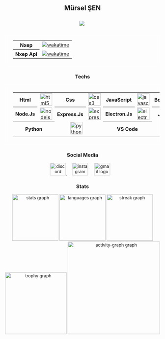  

<h2 align="center" style="border:0;">
  Mürsel ŞEN 
  <br/><br/>
  <img src="https://visitor-badge.laobi.icu/badge?page_id=murselsen.murselsen&" />
  <img class="all-time-badge tip" title=""
    src="[/badge/user/602e419d-f1c9-4979-ac85-a3da5d93f7e7.svg](https://wakatime.com/badge/user/602e419d-f1c9-4979-ac85-a3da5d93f7e7.svg)"
    data-original-title="Total time coded since Jun 7 2023">
</h2>

<div align="center">
  <table  style="border: 1px solid white; padding:1.5rem;">
    <tr>
      <th>
        <b>Nxep</b>
      </th>
      <td>
        <a
          href="https://wakatime.com/badge/user/602e419d-f1c9-4979-ac85-a3da5d93f7e7/project/420141e0-5a99-479a-afa8-54ae968a5a57">
          <img
            src="https://wakatime.com/badge/user/602e419d-f1c9-4979-ac85-a3da5d93f7e7/project/420141e0-5a99-479a-afa8-54ae968a5a57.svg"
            alt="wakatime">
        </a>
      </td>
    </tr>
    <tr>
      <th>
        <b>Nxep Api </b>
      </th>
      <td>
       <a href="https://wakatime.com/badge/user/602e419d-f1c9-4979-ac85-a3da5d93f7e7/project/c307bc9d-598e-4efa-befa-edb94ceb95d3">
        <img src="https://wakatime.com/badge/user/602e419d-f1c9-4979-ac85-a3da5d93f7e7/project/c307bc9d-598e-4efa-befa-edb94ceb95d3.svg" alt="wakatime">
       </a>
      </td>
    </tr>
  </table>
</div>

<div>
<div  align="center">
  <h3 align="center">Techs</h3>
  <table style="border: 1px solid white; padding:1.5rem;">
    <tr>
      <th>
        <b>Html</b>
      </th>
      <td>
         <img src="https://cdn.jsdelivr.net/gh/devicons/devicon/icons/html5/html5-original.svg" alt="html5 logo" height="40" />
  <img width="12" />
      </td>
      <th>
        <b>Css</b>
      </th>
      <td>
          <img src="https://cdn.jsdelivr.net/gh/devicons/devicon/icons/css3/css3-original.svg" alt="css3 logo" height="40" />
  <img width="12" />
      </td>
      <th>
        <b>JavaScript</b>
      </th>
      <td> 
         <img src="https://cdn.simpleicons.org/javascript/F7DF1E" alt="javascript logo" height="40" />
          <img width="12" />
      </td>
      <th>
        <b>BootStrap</b>
      </th>
      <td>
        <img src="https://cdn.jsdelivr.net/gh/devicons/devicon/icons/bootstrap/bootstrap-original.svg" alt="bootstrap logo" height="40" />
        <img width="12" />
      </td>
    </tr>
    <!-- Node.Js and Frameworks -->
    <tr>
      <th>
        <b>Node.Js</b>
      </th>
      <td>
         <img src="https://cdn.simpleicons.org/nodedotjs/339933" alt="nodejs logo" height="40" />
          <img width="12" />
      </td>
      <th>
        <b>Express.Js</b>
      </th>
      <td> 
        <img src="https://cdn.simpleicons.org/express/fff000" alt="express logo" height="40" />
        <img width="12" />
      </td>
      <th>
        <b>Electron.Js</b>
      </th>
      <td>
        <img src="https://cdn.simpleicons.org/electron/47848F" alt="electron logo" height="40" />
        <img width="12" />
      </td>
      <th>
        <b>Jquery</b>
      </th>
      <td>
        <img src="https://cdn.simpleicons.org/jquery/47848F" alt="jquery logo" height="40" />
        <img width="12" />
      </td>
    </tr>
    <!-- Other Languages -->
    <tr >
      <th colspan="2" align="center">
        <b >Python</b>
      </th>
      <td colspan="2" align="center">
         <img src="https://cdn.jsdelivr.net/gh/devicons/devicon/icons/python/python-original.svg" alt="python logo" height="40" />
          <img width="12" />
      </td>
      <th colspan="2" align="center">
        <b>VS Code</b>
      </th>
       <td colspan="2" align="center">
         <img src="https://cdn.jsdelivr.net/gh/devicons/devicon/icons/vscode/vscode-original.svg" alt="vscode logo" height="40" />
        <img width="12" />
      </td>
    </tr>
  </table>
</div>
</div>

<div align="center">
  <h3>Social Media</h3>

  <a href="discord.com/users/643474762085040138" target='__blank'>
    <img
      src="https://raw.githubusercontent.com/poyrazavsever/readme-maker/9f115e8a71eadd6caeab48174a2e91b08a11ba03/public/SocialMedia/discord/default.svg"
      alt="discord logo" height="40" width="52" />
  </a>
  <img width="12" />
  <a href="https://www.instagram.com/35_mursel/" target='__blank'>
    <img
      src="https://raw.githubusercontent.com/poyrazavsever/readme-maker/9f115e8a71eadd6caeab48174a2e91b08a11ba03/public/SocialMedia/instagram/default.svg"
      alt="instagram logo" height="40" width="52" /></a>
  <img width="12" />
  <a href="murselsen803@gmail.com" target='__blank'>
    <img
      src="https://raw.githubusercontent.com/poyrazavsever/readme-maker/9f115e8a71eadd6caeab48174a2e91b08a11ba03/public/SocialMedia/gmail/default.svg"
      alt="gmail logo" height="40" width="52" /></a>
  <img width="12" />
</div>
<div align="center">
  <h3 >Stats</h3>
  <div align="center">
    <img
      src="https://github-readme-stats.vercel.app/api?username=murselsen&hide_title=false&hide_rank=false&show_icons=true&include_all_commits=true&count_private=true&disable_animations=false&theme=dracula&locale=en&hide_border=false&order=1"
      height="150" alt="stats graph" />
    <img
      src="https://github-readme-stats.vercel.app/api/top-langs?username=murselsen&locale=en&hide_title=false&layout=compact&card_width=320&langs_count=5&theme=dracula&hide_border=false&order=2"
      height="150" alt="languages graph" />
    <img
      src="https://streak-stats.demolab.com?user=murselsen&locale=en&mode=daily&theme=dracula&hide_border=false&border_radius=5&order=3"
      height="150" alt="streak graph" />
    <img
      src="https://github-profile-trophy.vercel.app?username=murselsen&theme=dracula&column=-1&row=1&margin-w=8&margin-h=8&no-bg=false&no-frame=false&order=4"
      height="200" alt="trophy graph" />
    <img
      src="https://github-readme-activity-graph.vercel.app/graph?username=murselsen&radius=16&theme=react&area=true&order=5"
      height="300" alt="activity-graph graph" />
  </div>
</div>
